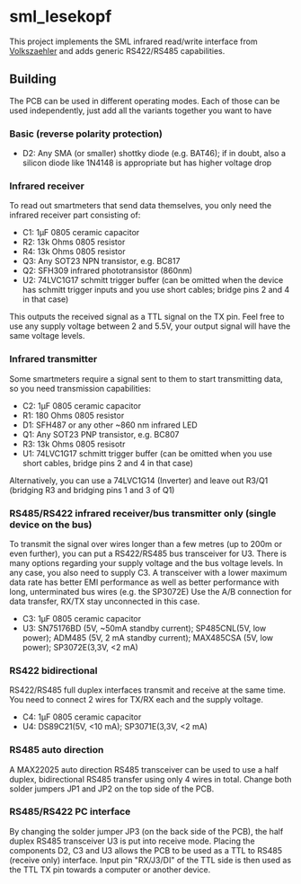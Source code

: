 # sml_lesekopf

This project implements the SML infrared read/write interface from [Volkszaehler](https://wiki.volkszaehler.org/hardware/controllers/ir-schreib-lesekopf-ttl-ausgang) and adds generic RS422/RS485 capabilities.

## Building

The PCB can be used in different operating modes. Each of those can be used independently, just add all the variants together you want to have

### Basic (reverse polarity protection)
* D2: Any SMA (or smaller) shottky diode (e.g. BAT46); if in doubt, also a silicon diode like 1N4148 is appropriate but has higher voltage drop

### Infrared receiver
To read out smartmeters that send data themselves, you only need the infrared receiver part consisting of:
* C1: 1µF 0805 ceramic capacitor
* R2: 13k Ohms 0805 resistor
* R4: 13k Ohms 0805 resistor
* Q3: Any SOT23 NPN transistor, e.g. BC817
* Q2: SFH309 infrared phototransistor (860nm)
* U2: 74LVC1G17 schmitt trigger buffer (can be omitted when the device has schmitt trigger inputs and you use short cables; bridge pins 2 and 4 in that case)

This outputs the received signal as a TTL signal on the TX pin. Feel free to use any supply voltage between 2 and 5.5V, your output signal will have the same voltage levels.

### Infrared transmitter
Some smartmeters require a signal sent to them to start transmitting data, so you need transmission capabilities:
* C2: 1µF 0805 ceramic capacitor
* R1: 180 Ohms 0805 resistor
* D1: SFH487 or any other ~860 nm infrared LED
* Q1: Any SOT23 PNP transistor, e.g. BC807
* R3: 13k Ohms 0805 resisotr
* U1: 74LVC1G17 schmitt trigger buffer (can be omitted when you use short cables, bridge pins 2 and 4 in that case)

Alternatively, you can use a 74LVC1G14 (Inverter) and leave out R3/Q1 (bridging R3 and bridging pins 1 and 3 of Q1)

### RS485/RS422 infrared receiver/bus transmitter only (single device on the bus)
To transmit the signal over wires longer than a few metres (up to 200m or even further), you can put a RS422/RS485 bus transceiver for U3.
There is many options regarding your supply voltage and the bus voltage levels. In any case, you also need to supply C3.
A transceiver with a lower maximum data rate has better EMI performance as well as better performance with long, unterminated bus wires (e.g. the SP3072E)
Use the A/B connection for data transfer, RX/TX stay unconnected in this case.
* C3: 1µF 0805 ceramic capacitor
* U3: SN75176BD (5V, ~50mA standby current); SP485CNL(5V, low power); ADM485 (5V, 2 mA standby current); MAX485CSA (5V, low power); SP3072E(3,3V, <2 mA)

### RS422 bidirectional
RS422/RS485 full duplex interfaces transmit and receive at the same time. You need to connect 2 wires for TX/RX each and the supply voltage.
* C4: 1µF 0805 ceramic capacitor
* U4: DS89C21(5V, <10 mA); SP3071E(3,3V, <2 mA)

### RS485 auto direction
A MAX22025 auto direction RS485 transceiver can be used to use a half duplex, bidirectional RS485 transfer using only 4 wires in total.
Change both solder jumpers JP1 and JP2 on the top side of the PCB.

### RS485/RS422 PC interface
By changing the solder jumper JP3 (on the back side of the PCB), the half duplex RS485 transceiver U3 is put into receive mode.
Placing the components D2, C3 and U3 allows the PCB to be used as a TTL to RS485 (receive only) interface.
Input pin "RX/J3/DI" of the TTL side is then used as the TTL TX pin towards a computer or another device.
